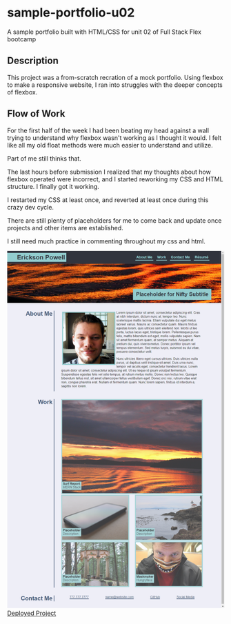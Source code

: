 # sample-portfolio-u02
A sample portfolio built with HTML/CSS for unit 02 of Full Stack Flex bootcamp

## Description
This project was a from-scratch recration of a mock portfolio. Using flexbox to make a responsive website, I ran into struggles with the deeper concepts of flexbox.

## Flow of Work
For the first half of the week I had been beating my head against a wall trying to understand why flexbox wasn't working as I thought it would. I felt like all my old float methods were much easier to understand and utilize.

Part of me still thinks that.

The last hours before submission I realized that my thoughts about how flexbox operated were incorrect, and I started reworking my CSS and HTML structure. I finally got it working.

I restarted my CSS at least once, and reverted at least once during this crazy dev cycle.

There are still plenty of placeholders for me to come back and update once projects and other items are established.

I still need much practice in commenting throughout my css and html.

![alt text](assets/images/sample-portfolio-u02.png "Deployed Screenshot")
[Deployed Project](https://epowelldev.github.io/sample-portfolio-u02/ "Portfolio")